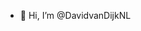 - 👋 Hi, I’m @DavidvanDijkNL

<!---
DavidvanDijkNL/DavidvanDijkNL is a ✨ special ✨ repository because its `README.md` (this file) appears on your GitHub profile.
You can click the Preview link to take a look at your changes.
--->
